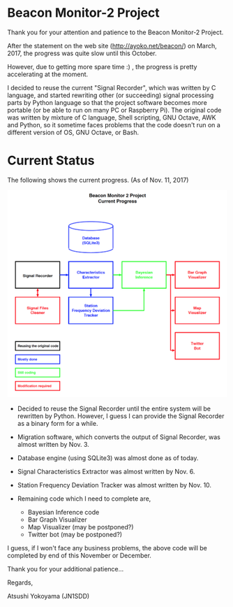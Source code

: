 # Beacon Monitor-2 Project

Thank you for your attention and patience to the Beacon Monitor-2 Project.

After the statement on the web site (http://ayoko.net/beacon/) on
March, 2017, the progress was quite slow until this October.

However, due to getting more spare time :) , the progress is pretty
accelerating at the moment.

I decided to reuse the current "Signal Recorder", which was written by
C language, and started rewriting other (or succeeding) signal
processing parts by Python language so that the project software
becomes more portable (or be able to run on many PC or Raspberry Pi).
The original code was written by mixture of C language, Shell
scripting, GNU Octave, AWK and Python, so it sometime faces problems
that the code doesn't run on a different version of OS, GNU Octave, or
Bash.

# Current Status

The following shows the current progress.  (As of Nov. 11, 2017)

![Current Progress Diagram](./doc/diagram.png)

- Decided to reuse the Signal Recorder until the entire system will be
  rewritten by Python.  However, I guess I can provide the Signal
  Recorder as a binary form for a while.

- Migration software, which converts the output of Signal Recorder,
  was almost written by Nov. 3.

- Database engine (using SQLite3) was almost done as of today.

- Signal Characteristics Extractor was almost written by Nov. 6.

- Station Frequency Deviation Tracker was almost written by Nov. 10.

- Remaining code which I need to complete are,

    - Bayesian Inference code
	- Bar Graph Visualizer
	- Map Visualizer (may be postponed?)
	- Twitter bot (may be postponed?)
	
I guess, if I won't face any business problems, the above code will be
completed by end of this November or December.

Thank you for your additional patience...

Regards,

Atsushi Yokoyama (JN1SDD)
